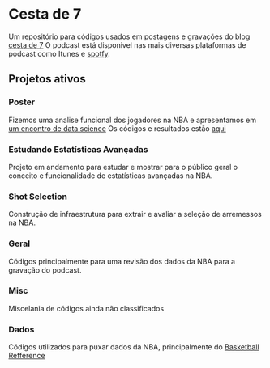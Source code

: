 # Cesta de 7
Um repositório para códigos usados em postagens e gravações do [blog cesta de 7](https://cestade7.wordpress.com/)
O podcast está disponivel nas mais diversas plataformas de podcast como Itunes e [spotfy](https://open.spotify.com/show/2vJsPQTTE5DqhAhmA4wX7O?si=WLa091GhSSez_BTH6Jx5rg).


## Projetos ativos

### Poster

Fizemos uma analise funcional dos jogadores na NBA e apresentamos em [um encontro de data science](https://www.led.ufba.br/date/)
Os códigos e resultados estão [aqui](https://github.com/arzevedo/Cesta-de-7/tree/master/LED_DATE)


### Estudando Estatísticas Avançadas

Projeto em andamento para estudar e mostrar para o público geral o conceito e funcionalidade de estatísticas avançadas na NBA.

### Shot Selection

Construção de infraestrutura para extrair e avaliar a seleção de arremessos na NBA.

### Geral

Códigos principalmente para uma revisão dos dados da NBA para a gravação do podcast.

### Misc

Miscelania de códigos ainda não classificados

### Dados

Códigos utilizados para puxar dados da NBA, principalmente do [Basketball Refference](https://www.basketball-reference.com/)
